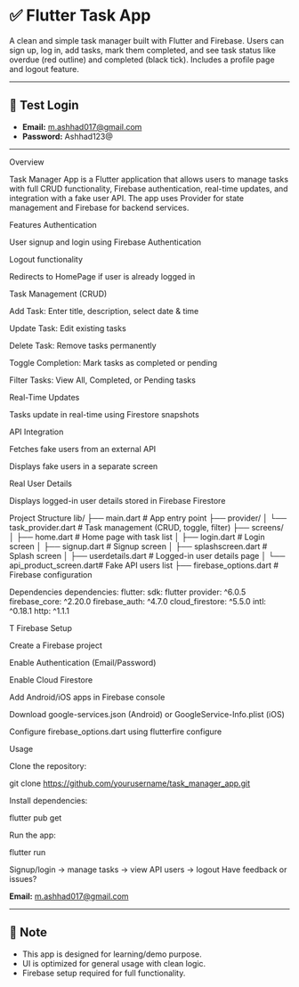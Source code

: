 
# ✅ Flutter Task App

A clean and simple task manager built with Flutter and Firebase. Users can sign up, log in, add tasks, mark them completed, and see task status like overdue (red outline) and completed (black tick). Includes a profile page and logout feature.

---

## 🧪 Test Login

- **Email:** m.ashhad017@gmail.com  
- **Password:** Ashhad123@

---

Overview

Task Manager App is a Flutter application that allows users to manage tasks with full CRUD functionality, Firebase authentication, real-time updates, and integration with a fake user API. The app uses Provider for state management and Firebase for backend services.

Features
Authentication

User signup and login using Firebase Authentication

Logout functionality

Redirects to HomePage if user is already logged in

Task Management (CRUD)

Add Task: Enter title, description, select date & time

Update Task: Edit existing tasks

Delete Task: Remove tasks permanently

Toggle Completion: Mark tasks as completed or pending

Filter Tasks: View All, Completed, or Pending tasks

Real-Time Updates

Tasks update in real-time using Firestore snapshots

API Integration

Fetches fake users from an external API

Displays fake users in a separate screen

Real User Details

Displays logged-in user details stored in Firebase Firestore

Project Structure
lib/
├── main.dart                  # App entry point
├── provider/
│   └── task_provider.dart     # Task management (CRUD, toggle, filter)
├── screens/
│   ├── home.dart              # Home page with task list
│   ├── login.dart             # Login screen
│   ├── signup.dart            # Signup screen
│   ├── splashscreen.dart      # Splash screen
│   ├── userdetails.dart       # Logged-in user details page
│   └── api_product_screen.dart# Fake API users list
├── firebase_options.dart      # Firebase configuration

Dependencies
dependencies:
  flutter:
    sdk: flutter
  provider: ^6.0.5
  firebase_core: ^2.20.0
  firebase_auth: ^4.7.0
  cloud_firestore: ^5.5.0
  intl: ^0.18.1
  http: ^1.1.1

T
Firebase Setup

Create a Firebase project

Enable Authentication (Email/Password)

Enable Cloud Firestore

Add Android/iOS apps in Firebase console

Download google-services.json (Android) or GoogleService-Info.plist (iOS)

Configure firebase_options.dart using flutterfire configure

Usage

Clone the repository:

git clone https://github.com/yourusername/task_manager_app.git


Install dependencies:

flutter pub get


Run the app:

flutter run


Signup/login → manage tasks → view API users → logout
Have feedback or issues?

**Email:** m.ashhad017@gmail.com

---

## 📌 Note

- This app is designed for learning/demo purpose.
- UI is optimized for general usage with clean logic.
- Firebase setup required for full functionality.
